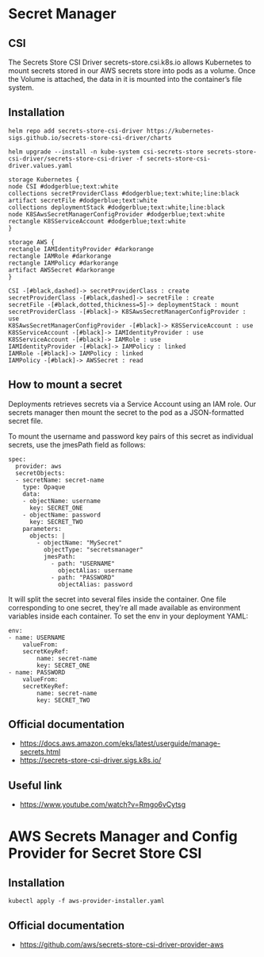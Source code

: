 # Secret Manager

## CSI

The Secrets Store CSI Driver secrets-store.csi.k8s.io allows Kubernetes to mount secrets stored in our AWS secrets store into pods as a volume. Once the Volume is attached, the data in it is mounted into the container’s file system.

## Installation

```
helm repo add secrets-store-csi-driver https://kubernetes-sigs.github.io/secrets-store-csi-driver/charts

helm upgrade --install -n kube-system csi-secrets-store secrets-store-csi-driver/secrets-store-csi-driver -f secrets-store-csi-driver.values.yaml
```

```plantuml
storage Kubernetes {
node CSI #dodgerblue;text:white
collections secretProviderClass #dodgerblue;text:white;line:black
artifact secretFile #dodgerblue;text:white
collections deploymentStack #dodgerblue;text:white;line:black
node K8SAwsSecretManagerConfigProvider #dodgerblue;text:white
rectangle K8SServiceAccount #dodgerblue;text:white
}

storage AWS {
rectangle IAMIdentityProvider #darkorange
rectangle IAMRole #darkorange
rectangle IAMPolicy #darkorange
artifact AWSSecret #darkorange
}

CSI -[#black,dashed]-> secretProviderClass : create
secretProviderClass -[#black,dashed]-> secretFile : create
secretFile -[#black,dotted,thickness=5]-> deploymentStack : mount
secretProviderClass -[#black]-> K8SAwsSecretManagerConfigProvider : use
K8SAwsSecretManagerConfigProvider -[#black]-> K8SServiceAccount : use
K8SServiceAccount -[#black]-> IAMIdentityProvider : use
K8SServiceAccount -[#black]-> IAMRole : use
IAMIdentityProvider -[#black]-> IAMPolicy : linked
IAMRole -[#black]-> IAMPolicy : linked
IAMPolicy -[#black]-> AWSSecret : read
```

## How to mount a secret

Deployments retrieves secrets via a Service Account using an IAM role. Our secrets manager then mount the secret to the pod as a JSON-formatted secret file.

To mount the username and password key pairs of this secret as individual secrets, use the jmesPath field as follows:

```
spec:
  provider: aws
  secretObjects:
  - secretName: secret-name
    type: Opaque
    data:
    - objectName: username
      key: SECRET_ONE
    - objectName: password
      key: SECRET_TWO
    parameters:
      objects: |
        - objectName: "MySecret"
          objectType: "secretsmanager"
          jmesPath:
            - path: "USERNAME"
              objectAlias: username
            - path: "PASSWORD"
              objectAlias: password
```

It will split the secret into several files inside the container. One file corresponding to one secret, they're all made available as environment variables inside each container. To set the env in your deployment YAML:

```
env:
- name: USERNAME
    valueFrom:
    secretKeyRef:
        name: secret-name
        key: SECRET_ONE
- name: PASSWORD
    valueFrom:
    secretKeyRef:
        name: secret-name
        key: SECRET_TWO
```

## Official documentation

- https://docs.aws.amazon.com/eks/latest/userguide/manage-secrets.html
- https://secrets-store-csi-driver.sigs.k8s.io/

## Useful link

- https://www.youtube.com/watch?v=Rmgo6vCytsg

# AWS Secrets Manager and Config Provider for Secret Store CSI 

## Installation

```
kubectl apply -f aws-provider-installer.yaml
```

## Official documentation

- https://github.com/aws/secrets-store-csi-driver-provider-aws